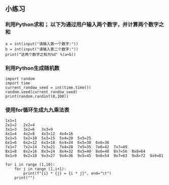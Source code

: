 ## 小练习

### 利用Python求和； 以下为通过用户输入两个数字，并计算两个数字之和


```
a = int(input("请输入第一个数字:"))
b = int(input("请输入第二个数字:"))
print("这两个数字之和为%d" %(a+b))
```

### 利用Python生成随机数

```
import random
import time
current_randow_seed = int(time.time())
random.seed(current_randow_seed)
print(random.randint(0,100))
```

### 使用for循环生成九九乘法表

```
1x1=1	
2x1=2	2x2=4	
3x1=3	3x2=6	3x3=9	
4x1=4	4x2=8	4x3=12	4x4=16	
5x1=5	5x2=10	5x3=15	5x4=20	5x5=25	
6x1=6	6x2=12	6x3=18	6x4=24	6x5=30	6x6=36	
7x1=7	7x2=14	7x3=21	7x4=28	7x5=35	7x6=42	7x7=49	
8x1=8	8x2=16	8x3=24	8x4=32	8x5=40	8x6=48	8x7=56	8x8=64	
9x1=9	9x2=18	9x3=27	9x4=36	9x5=45	9x6=54	9x7=63	9x8=72	9x9=81	
```


```
for i in range (1,10):
    for j in range (1,i+1):
        print(f"{i} * {j} = {i * j}", end="\t")
    print("") 
```

